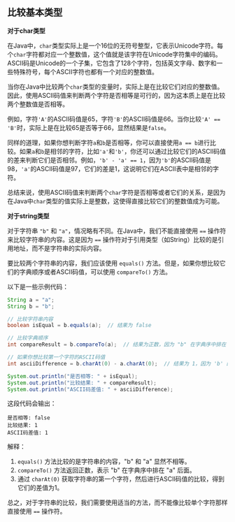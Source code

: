 ## 比较基本类型

**对于char类型**

在Java中，`char`类型实际上是一个16位的无符号整型，它表示Unicode字符。每个`char`字符都对应一个整数值，这个值就是该字符在Unicode字符集中的编码。ASCII码是Unicode的一个子集，它包含了128个字符，包括英文字母、数字和一些特殊符号，每个ASCII字符也都有一个对应的整数值。

当你在Java中比较两个`char`类型的变量时，实际上是在比较它们对应的整数值。因此，使用ASCII码值来判断两个字符是否相等是可行的，因为这本质上是在比较两个整数值是否相等。

例如，字符`'A'`的ASCII码值是65，字符`'B'`的ASCII码值是66。当你比较`'A' == 'B'`时，实际上是在比较65是否等于66，显然结果是`false`。

同样的道理，如果你想判断字符`a`和`b`是否相等，你可以直接使用`a == b`进行比较。如果`a`和`b`是相邻的字符，比如`'a'`和`'b'`，你还可以通过比较它们的ASCII码值的差来判断它们是否相邻。例如，`'b' - 'a' == 1`，因为`'b'`的ASCII码值是98，`'a'`的ASCII码值是97，它们的差是1，这说明它们在ASCII表中是相邻的字符。

总结来说，使用ASCII码值来判断两个`char`字符是否相等或者它们的关系，是因为在Java中`char`类型的值实际上是整数，这使得直接比较它们的整数值成为可能。

**对于string类型**

对于字符串 `"b"` 和 `"a"`，情况略有不同。在Java中，我们不能直接使用 `==` 操作符来比较字符串的内容。这是因为 `==` 操作符对于引用类型（如String）比较的是引用地址，而不是字符串的实际内容。

要比较两个字符串的内容，我们应该使用 `equals()` 方法。但是，如果你想比较它们的字典顺序或者ASCII码值，可以使用 `compareTo()` 方法。

以下是一些示例代码：

```java
String a = "a";
String b = "b";

// 比较字符串内容
boolean isEqual = b.equals(a);  // 结果为 false

// 比较字典顺序
int compareResult = b.compareTo(a);  // 结果为正数，因为 "b" 在字典序中排在 "a" 之后

// 如果你想比较第一个字符的ASCII码值
int asciiDifference = b.charAt(0) - a.charAt(0);  // 结果为 1，因为 'b' 的ASCII码值比 'a' 大1

System.out.println("是否相等: " + isEqual);
System.out.println("比较结果: " + compareResult);
System.out.println("ASCII码差值: " + asciiDifference);
```

这段代码会输出：

```
是否相等: false
比较结果: 1
ASCII码差值: 1
```

解释：
1. `equals()` 方法比较的是字符串的内容，"b" 和 "a" 显然不相等。
2. `compareTo()` 方法返回正数，表示 "b" 在字典序中排在 "a" 后面。
3. 通过 `charAt(0)` 获取字符串的第一个字符，然后进行ASCII码值的比较，得到它们的差值为1。

总之，对于字符串的比较，我们需要使用适当的方法，而不能像比较单个字符那样直接使用 `==` 操作符。